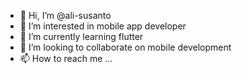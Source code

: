 - 👋 Hi, I’m @ali-susanto
- 👀 I’m interested in mobile app developer
- 🌱 I’m currently learning flutter
- 💞️ I’m looking to collaborate on mobile development
- 📫 How to reach me ...

<!---
ali-susanto/ali-susanto is a ✨ special ✨ repository because its `README.md` (this file) appears on your GitHub profile.
You can click the Preview link to take a look at your changes.
--->
